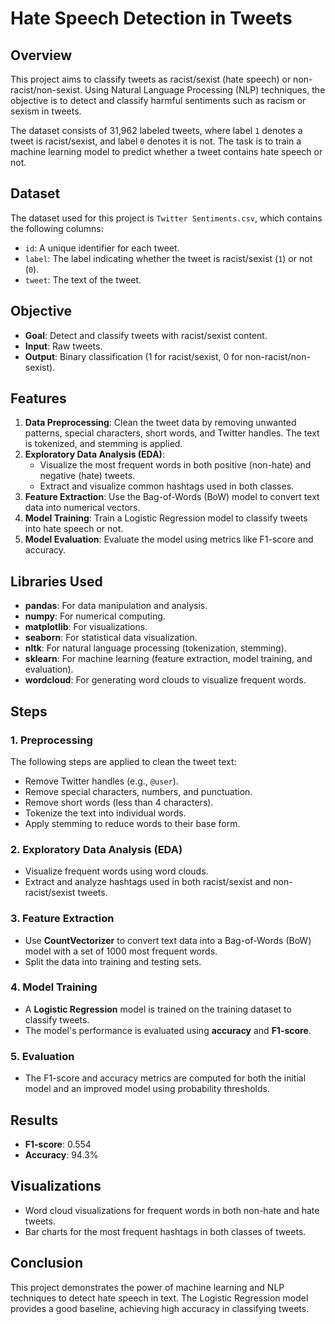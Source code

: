 # Hate Speech Detection in Tweets

## Overview

This project aims to classify tweets as racist/sexist (hate speech) or non-racist/non-sexist. Using Natural Language Processing (NLP) techniques, the objective is to detect and classify harmful sentiments such as racism or sexism in tweets.

The dataset consists of 31,962 labeled tweets, where label `1` denotes a tweet is racist/sexist, and label `0` denotes it is not. The task is to train a machine learning model to predict whether a tweet contains hate speech or not.

## Dataset

The dataset used for this project is `Twitter Sentiments.csv`, which contains the following columns:

- `id`: A unique identifier for each tweet.
- `label`: The label indicating whether the tweet is racist/sexist (`1`) or not (`0`).
- `tweet`: The text of the tweet.

## Objective

- **Goal**: Detect and classify tweets with racist/sexist content.
- **Input**: Raw tweets.
- **Output**: Binary classification (1 for racist/sexist, 0 for non-racist/non-sexist).

## Features

1. **Data Preprocessing**: Clean the tweet data by removing unwanted patterns, special characters, short words, and Twitter handles. The text is tokenized, and stemming is applied.
2. **Exploratory Data Analysis (EDA)**: 
   - Visualize the most frequent words in both positive (non-hate) and negative (hate) tweets.
   - Extract and visualize common hashtags used in both classes.
3. **Feature Extraction**: Use the Bag-of-Words (BoW) model to convert text data into numerical vectors.
4. **Model Training**: Train a Logistic Regression model to classify tweets into hate speech or not.
5. **Model Evaluation**: Evaluate the model using metrics like F1-score and accuracy.

## Libraries Used

- **pandas**: For data manipulation and analysis.
- **numpy**: For numerical computing.
- **matplotlib**: For visualizations.
- **seaborn**: For statistical data visualization.
- **nltk**: For natural language processing (tokenization, stemming).
- **sklearn**: For machine learning (feature extraction, model training, and evaluation).
- **wordcloud**: For generating word clouds to visualize frequent words.

## Steps

### 1. Preprocessing

The following steps are applied to clean the tweet text:
- Remove Twitter handles (e.g., `@user`).
- Remove special characters, numbers, and punctuation.
- Remove short words (less than 4 characters).
- Tokenize the text into individual words.
- Apply stemming to reduce words to their base form.

### 2. Exploratory Data Analysis (EDA)

- Visualize frequent words using word clouds.
- Extract and analyze hashtags used in both racist/sexist and non-racist/sexist tweets.

### 3. Feature Extraction

- Use **CountVectorizer** to convert text data into a Bag-of-Words (BoW) model with a set of 1000 most frequent words.
- Split the data into training and testing sets.

### 4. Model Training

- A **Logistic Regression** model is trained on the training dataset to classify tweets.
- The model's performance is evaluated using **accuracy** and **F1-score**.

### 5. Evaluation

- The F1-score and accuracy metrics are computed for both the initial model and an improved model using probability thresholds.


## Results

- **F1-score**: 0.554
- **Accuracy**: 94.3%

## Visualizations

- Word cloud visualizations for frequent words in both non-hate and hate tweets.
- Bar charts for the most frequent hashtags in both classes of tweets.

## Conclusion

This project demonstrates the power of machine learning and NLP techniques to detect hate speech in text. The Logistic Regression model provides a good baseline, achieving high accuracy in classifying tweets.

